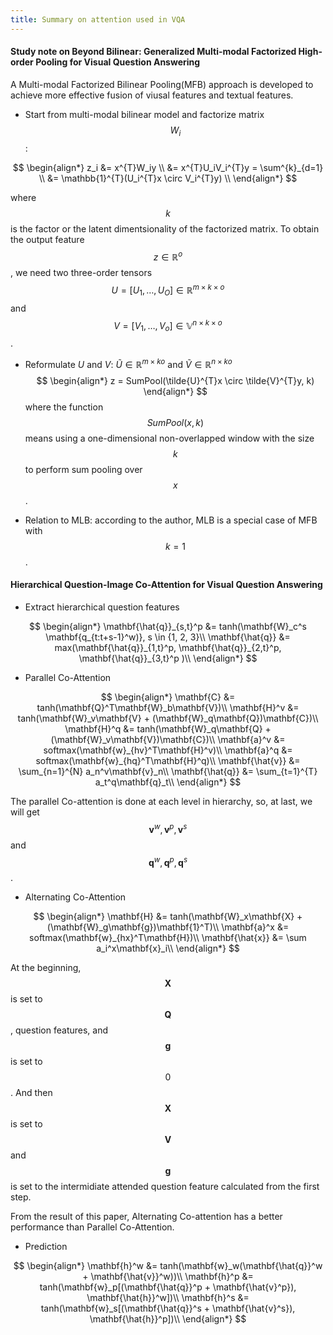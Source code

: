```yaml
---
title: Summary on attention used in VQA 
---
```


#### Study note on Beyond Bilinear: Generalized Multi-modal Factorized High-order Pooling for Visual Question Answering

A Multi-modal Factorized Bilinear Pooling(MFB) approach is developed to achieve more effective fusion of viusal features and textual features.
* Start from multi-modal bilinear model and factorize matrix $$ W_i $$:

$$
\begin{align*}
z_i &= x^{T}W_iy \\
&= x^{T}U_iV_i^{T}y = \sum^{k}_{d=1} \\
&= \mathbb{1}^{T}(U_i^{T}x \circ V_i^{T}y) \\
\end{align*}
$$

where $$k$$ is the factor or the latent dimentsionality of the factorized matrix. To obtain the output feature $$z \in \mathbb R^o $$, we need two three-order tensors $$ U = [U_1, \dots, U_O] \in \mathbb R^{m\times k \times o}$$ and $$ V = [V_1, \dots, V_o] \in \mathbb V^{n\times k \times o} $$.
* Reformulate $U$ and $V$: $\tilde{U} \in \mathbb{R}^{m \times ko}$ and $\tilde{V} \in \mathbb{R}^{n \times ko}$
$$
\begin{align*}
z = SumPool(\tilde{U}^{T}x \circ \tilde{V}^{T}y, k)
\end{align*}
$$
where the function $$ SumPool(x, k) $$ means using a one-dimensional non-overlapped window with the size $$k$$ to perform sum pooling over $$x$$.

* Relation to MLB: according to the author, MLB is a special case of MFB with $$k = 1$$.

#### Hierarchical Question-Image Co-Attention for Visual Question Answering
* Extract hierarchical question features

$$
\begin{align*}
\mathbf{\hat{q}}_{s,t}^p &= tanh(\mathbf{W}_c^s \mathbf{q_{t:t+s-1}^w)}, s \in {1, 2, 3}\\
\mathbf{\hat{q}} &= max(\mathbf{\hat{q}}_{1,t}^p, \mathbf{\hat{q}}_{2,t}^p, \mathbf{\hat{q}}_{3,t}^p )\\
\end{align*}
$$

* Parallel Co-Attention

$$
\begin{align*}
\mathbf{C} &= tanh(\mathbf{Q}^T\mathbf{W}_b\mathbf{V})\\
\mathbf{H}^v &= tanh(\mathbf{W}_v\mathbf{V} + (\mathbf{W}_q\mathbf{Q})\mathbf{C})\\
\mathbf{H}^q &= tanh(\mathbf{W}_q\mathbf{Q} + (\mathbf{W}_v\mathbf{V})\mathbf{C})\\
\mathbf{a}^v &= softmax(\mathbf{w}_{hv}^T\mathbf{H}^v)\\
\mathbf{a}^q &= softmax(\mathbf{w}_{hq}^T\mathbf{H}^q)\\
\mathbf{\hat{v}} &= \sum_{n=1}^{N} a_n^v\mathbf{v}_n\\
\mathbf{\hat{q}} &= \sum_{t=1}^{T} a_t^q\mathbf{q}_t\\
\end{align*}
$$

The parallel Co-attention is done at each level in hierarchy, so, at last, we will get $$\mathbf{v}^w, \mathbf{v}^p, \mathbf{v}^s$$ and $$\mathbf{q}^w, \mathbf{q}^p, \mathbf{q}^s$$.
* Alternating Co-Attention

$$
\begin{align*}
\mathbf{H} &= tanh(\mathbf{W}_x\mathbf{X} + (\mathbf{W}_g\mathbf{g})\mathbf{1}^T)\\
\mathbf{a}^x &= softmax(\mathbf{w}_{hx}^T\mathbf{H})\\
\mathbf{\hat{x}} &= \sum a_i^x\mathbf{x}_i\\
\end{align*}
$$

At the beginning, $$\mathbf{X}$$ is set to $$\mathbf{Q}$$, question features, and $$\mathbf{g}$$ is set to $$0$$. And then $$\mathbf{X}$$ is set to $$\mathbf{V}$$ and $$\mathbf{g}$$ is set to the intermidiate attended question feature calculated from the first step.

From the result of this paper, Alternating Co-attention has a better performance than Parallel Co-Attention.

* Prediction

$$
\begin{align*}
\mathbf{h}^w &= tanh(\mathbf{w}_w(\mathbf{\hat{q}}^w + \mathbf{\hat{v}}^w))\\
\mathbf{h}^p &= tanh(\mathbf{w}_p[(\mathbf{\hat{q}}^p + \mathbf{\hat{v}^p}), \mathbf{\hat{h}}^w])\\
\mathbf{h}^s &= tanh(\mathbf{w}_s[(\mathbf{\hat{q}}^s + \mathbf{\hat{v}^s}), \mathbf{\hat{h}}^p])\\
\end{align*}
$$

